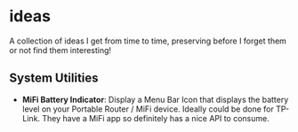 # ideas
A collection of ideas I get from time to time, preserving before I forget them or not find them interesting!

## System Utilities

- **MiFi Battery Indicator**: Display a Menu Bar Icon that displays the battery level on your Portable Router / MiFi device. Ideally could be done for TP-Link. They have a MiFi app so definitely has a nice API to consume. 
